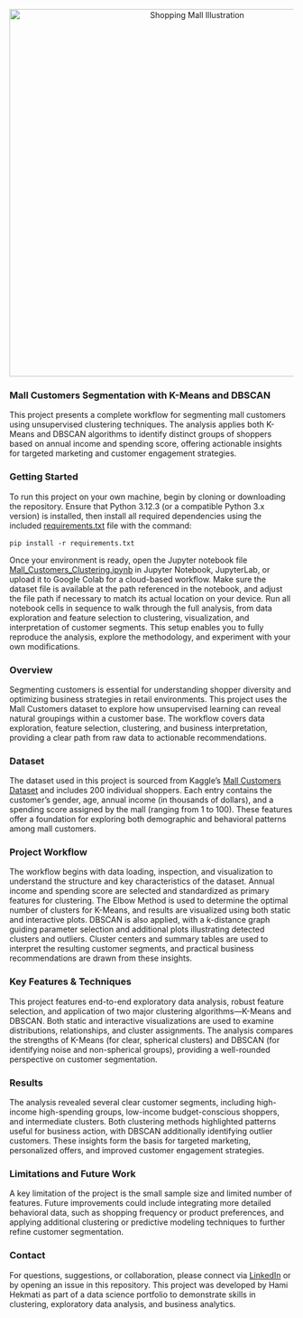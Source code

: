 <p align="center">
  <img src="https://img.freepik.com/free-vector/shopping-mall-outside-composition-mall-building-with-tags-headlines-shops-wall_1284-58788.jpg?semt=ais_hybrid&w=740" alt="Shopping Mall Illustration" width="650">
</p>

### Mall Customers Segmentation with K-Means and DBSCAN

This project presents a complete workflow for segmenting mall customers using unsupervised clustering techniques. The analysis applies both K-Means and DBSCAN algorithms to identify distinct groups of shoppers based on annual income and spending score, offering actionable insights for targeted marketing and customer engagement strategies.

### Getting Started

To run this project on your own machine, begin by cloning or downloading the repository. Ensure that Python 3.12.3 (or a compatible Python 3.x version) is installed, then install all required dependencies using the included [requirements.txt](https://github.com/HamiHekmati/mall-customer-clustering/blob/main/requirements.txt) file with the command: <pre> ``` pip install -r requirements.txt ``` </pre> Once your environment is ready, open the Jupyter notebook file [Mall_Customers_Clustering.ipynb](https://github.com/HamiHekmati/mall-customer-clustering/blob/main/mall-customer-clustering.ipynb) in Jupyter Notebook, JupyterLab, or upload it to Google Colab for a cloud-based workflow. Make sure the dataset file is available at the path referenced in the notebook, and adjust the file path if necessary to match its actual location on your device. Run all notebook cells in sequence to walk through the full analysis, from data exploration and feature selection to clustering, visualization, and interpretation of customer segments. This setup enables you to fully reproduce the analysis, explore the methodology, and experiment with your own modifications.

### Overview

Segmenting customers is essential for understanding shopper diversity and optimizing business strategies in retail environments. This project uses the Mall Customers dataset to explore how unsupervised learning can reveal natural groupings within a customer base. The workflow covers data exploration, feature selection, clustering, and business interpretation, providing a clear path from raw data to actionable recommendations.

### Dataset

The dataset used in this project is sourced from Kaggle’s [Mall Customers Dataset](https://www.kaggle.com/datasets/kondapuramshivani/mall-customerscsv/data) and includes 200 individual shoppers. Each entry contains the customer’s gender, age, annual income (in thousands of dollars), and a spending score assigned by the mall (ranging from 1 to 100). These features offer a foundation for exploring both demographic and behavioral patterns among mall customers.

### Project Workflow

The workflow begins with data loading, inspection, and visualization to understand the structure and key characteristics of the dataset. Annual income and spending score are selected and standardized as primary features for clustering. The Elbow Method is used to determine the optimal number of clusters for K-Means, and results are visualized using both static and interactive plots. DBSCAN is also applied, with a k-distance graph guiding parameter selection and additional plots illustrating detected clusters and outliers. Cluster centers and summary tables are used to interpret the resulting customer segments, and practical business recommendations are drawn from these insights.

### Key Features & Techniques

This project features end-to-end exploratory data analysis, robust feature selection, and application of two major clustering algorithms—K-Means and DBSCAN. Both static and interactive visualizations are used to examine distributions, relationships, and cluster assignments. The analysis compares the strengths of K-Means (for clear, spherical clusters) and DBSCAN (for identifying noise and non-spherical groups), providing a well-rounded perspective on customer segmentation.

### Results

The analysis revealed several clear customer segments, including high-income high-spending groups, low-income budget-conscious shoppers, and intermediate clusters. Both clustering methods highlighted patterns useful for business action, with DBSCAN additionally identifying outlier customers. These insights form the basis for targeted marketing, personalized offers, and improved customer engagement strategies.

### Limitations and Future Work

A key limitation of the project is the small sample size and limited number of features. Future improvements could include integrating more detailed behavioral data, such as shopping frequency or product preferences, and applying additional clustering or predictive modeling techniques to further refine customer segmentation.

### Contact

For questions, suggestions, or collaboration, please connect via [LinkedIn](https://www.linkedin.com/in/hami-hekmati-399932154/) or by opening an issue in this repository. This project was developed by Hami Hekmati as part of a data science portfolio to demonstrate skills in clustering, exploratory data analysis, and business analytics.
